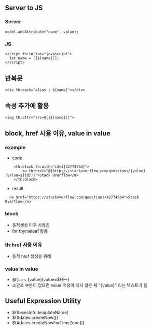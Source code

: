 ## Server to JS
### Server
```
model.addAttribute("name", value);
```

### JS
```
<script th:inline="javascript">
  let name = [[${name}]];
</script>
```

## 반복문
```
<div th:each="alias : ${name}"></div>
```

## 속성 추가에 활용
```
<img th:attr="src=@{|${name}|}">
```
## block, href 사용 이유, value in value
### example
* code
```
	<th:block th:with="id=${42774564}">
		<a th:href="@{https://stackoverflow.com/questions/{value}(value=${id})}">Stack Overflow</a>
	</th:block>
```
* result
```
  <a href="https://stackoverflow.com/questions/42774564">Stack Overflow</a>
```
### block
* 동적생성 이후 사라짐
* for thymeleaf 활용

### th:href 사용 이유
* 동적 href 생성을 위해

### value in value
* @{~~~ {value}(value=${~~})~~~}
* 소괄호 부분이 없으면 value 적용이 되지 않은 채 "{value}" 라는 텍스트가 됨

## Useful Expression Utility
* ${#execInfo.templateName}
* ${#dates.createNow()}
* ${#dates.createNowForTimeZone()}
